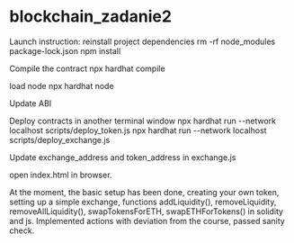 # blockchain_zadanie2
Launch instruction:
reinstall project dependencies
rm -rf node_modules package-lock.json
npm install

Compile the contract
npx hardhat compile

load node
npx hardhat node   

Update ABI

Deploy contracts in another terminal window
npx hardhat run --network localhost scripts/deploy_token.js
npx hardhat run --network localhost scripts/deploy_exchange.js

Update exchange_address and token_address in exchange.js

open index.html in browser.

At the moment, the basic setup has been done, creating your own token, setting up a simple exchange, functions addLiquidity(), removeLiquidity, removeAllLiquidity(), swapTokensForETH, swapETHForTokens() in solidity and js. Implemented actions with deviation from the course, passed sanity check.
